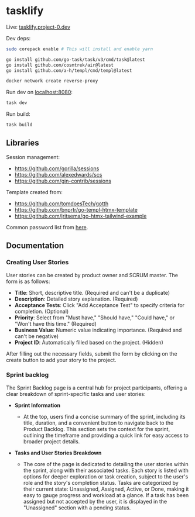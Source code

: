 # tasklify

Live: [tasklify.project-0.dev](https://tasklify.project-0.dev/)

Dev deps:

```sh
sudo corepack enable # This will install and enable yarn

go install github.com/go-task/task/v3/cmd/task@latest
go install github.com/cosmtrek/air@latest
go install github.com/a-h/templ/cmd/templ@latest

docker network create reverse-proxy
```

Run dev on [localhost:8080](localhost:8080):

```sh
task dev
```

Run build:

```sh
task build
```

## Libraries

Session management:

- <https://github.com/gorilla/sessions>
- <https://github.com/alexedwards/scs>
- <https://github.com/gin-contrib/sessions>

Template created from:

- <https://github.com/tomdoesTech/gotth>
- <https://github.com/bnprtr/go-templ-htmx-template>
- <https://github.com/jritsema/go-htmx-tailwind-example>

Common password list from [here](https://github.com/danielmiessler/SecLists/blob/master/Passwords/Common-Credentials/10-million-password-list-top-1000000.txt).

## Documentation

### Creating User Stories

User stories can be created by product owner and SCRUM master. The form is as follows:

- **Title**: Short, descriptive title. (Required and can't be a duplicate)
- **Description**: Detailed story explanation. (Required)
- **Acceptance Tests**: Click "Add Acceptance Test" to specify criteria for completion. (Optional)
- **Priority**: Select from "Must have," "Should have," "Could have," or "Won't have this time." (Required)
- **Business Value**: Numeric value indicating importance. (Required and can't be negative)
- **Project ID**: Automatically filled based on the project. (Hidden)

After filling out the necessary fields, submit the form by clicking on the create button to add your story to the project.

### Sprint backlog

The Sprint Backlog page is a central hub for project participants, offering a clear breakdown of sprint-specific tasks and user stories:

- **Sprint Information**

  - At the top, users find a concise summary of the sprint, including its title, duration, and a convenient button to navigate back to the Product Backlog. This section sets the context for the sprint, outlining the timeframe and providing a quick link for easy access to broader project details.

- **Tasks and User Stories Breakdown**
  - The core of the page is dedicated to detailing the user stories within the sprint, along with their associated tasks. Each story is listed with options for deeper exploration or task creation, subject to the user's role and the story's completion status. Tasks are categorized by their current state: Unassigned, Assigned, Active, or Done, making it easy to gauge progress and workload at a glance. If a task has been assigned but not accepted by the user, it is displayed in the "Unassigned" section with a pending status.
